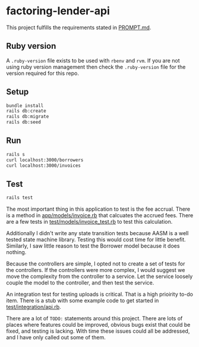 # factoring-lender-api

This project fulfills the requirements stated in [PROMPT.md](PROMPT.md).

## Ruby version
A `.ruby-version` file exists to be used with `rbenv` and `rvm`. If you are not using ruby version management then check the `.ruby-version` file for the version required for this repo.

## Setup
```sh
bundle install
rails db:create
rails db:migrate
rails db:seed
```

## Run
```sh
rails s
curl localhost:3000/borrowers
curl localhost:3000/invoices
```

## Test
```sh
rails test
```

The most important thing in this application to test is the fee accrual. There is a method in [app/models/invoice.rb](app/models/invoice.rb) that calcuates the accrued fees. There are a few tests in [test/models/invoice_test.rb](test/models/invoice_test.rb) to test this calculation.

Additionally I didn't write any state transition tests because AASM is a well tested state machine library. Testing this would cost time for little benefit. Similarly, I saw little reason to test the Borrower model because it does nothing. 

Because the controllers are simple, I opted not to create a set of tests for the controllers. If the controllers were more complex, I would suggest we move the complexity from the controller to a service. Let the service loosely couple the model to the controller, and then test the service.

An integration test for testing uploads is critical. That is a high prioirity to-do item. There is a stub with some example code to get started in [test/integration/api.rb](test/integration/api.rb).

There are a lot of `TODO:` statements around this project. There are lots of places where features could be improved, obvious bugs exist that could be fixed, and testing is lacking. With time these issues could all be addressed, and I have only called out some of them.